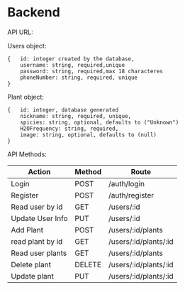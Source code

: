 # Backend
API URL:


Users object:
```
{	id: integer created by the database,
	username: string, required,unique
	password: string, required,max 18 characteres
	phoneNumber: string, required, unique
}
```

Plant object:
```
{	id: integer, database generated
	nickname: string, required, unique,
	spicies: string, optional, defaults to ("Unknown")
	H2OFrequency: string, required,
	image: string, optional, defaults to (null)
}
```
	

API Methods:

| Action	| Method|	Route |
|---------------|-------|-------------|
| Login		|POST	| /auth/login|
| Register	|POST	|/auth/register|
| Read user by id |GET	|/users/:id	|
|Update User Info|PUT   |/users/:id	|
|Add Plant	|POST  |/users/:id/plants|
|read plant by id|GET 	|/users/:id/plants/:id |
| Read user plants |GET	|/users/:id/plants|
| Delete plant	|DELETE	|/users/:id/plants/:id|	
| Update plant	|PUT	|/users/:id/plants/:id|	
